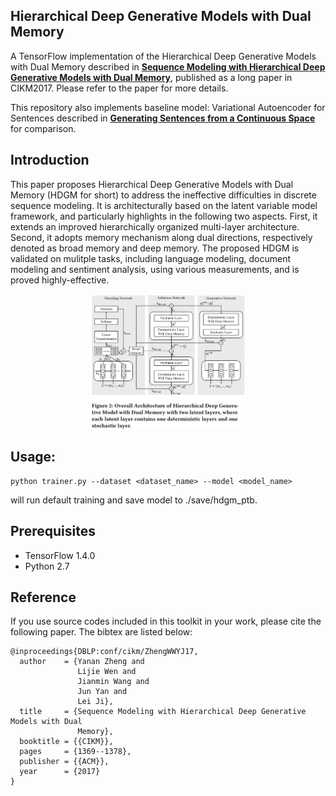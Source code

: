 ## Hierarchical Deep Generative Models with Dual Memory

A TensorFlow implementation of the Hierarchical Deep Generative Models with Dual Memory described in
[**Sequence Modeling with Hierarchical Deep Generative Models with Dual Memory**](https://dl.acm.org/citation.cfm?id=3132952), published as a long paper in CIKM2017.
Please refer to the paper for more details.

This repository also implements baseline model: Variational Autoencoder for Sentences described in [**Generating Sentences from a Continuous Space**](https://arxiv.org/abs/1511.06349) for comparison.


## Introduction

This paper proposes Hierarchical Deep Generative Models with Dual Memory (HDGM for short) to address the ineffective difficulties in discrete sequence modeling.
It is architecturally based on the latent variable model framework, and particularly highlights in the following two aspects.
First, it extends an improved hierarchically organized multi-layer architecture.
Second, it adopts memory mechanism along dual directions, respectively denoted as broad memory and deep memory.
The proposed HDGM is validated on mulitple tasks, including language modeling, document modeling and sentiment analysis, using various measurements, and is proved highly-effective.
<p align="center">
<img src="hdgm-arch.png" width = 50% height = 50%/>
</p>


## Usage:
	python trainer.py --dataset <dataset_name> --model <model_name>
will run default training and save model to ./save/hdgm_ptb.

## Prerequisites
 - TensorFlow 1.4.0
 - Python 2.7

## Reference
If you use source codes included in this toolkit in your work, please cite the following paper. The bibtex are listed below:

    @inproceedings{DBLP:conf/cikm/ZhengWWYJ17,
      author    = {Yanan Zheng and
                   Lijie Wen and
                   Jianmin Wang and
                   Jun Yan and
                   Lei Ji},
      title     = {Sequence Modeling with Hierarchical Deep Generative Models with Dual
                   Memory},
      booktitle = {{CIKM}},
      pages     = {1369--1378},
      publisher = {{ACM}},
      year      = {2017}
    }
